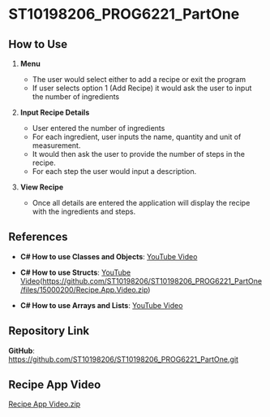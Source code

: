 # ST10198206_PROG6221_PartOne

## How to Use

1. **Menu**
   - The user would select either to add a recipe or exit the program
   - If user selects option 1 (Add Recipe) it would ask the user to input the number of ingredients

3. **Input Recipe Details**
    - User entered the number of ingredients 
    - For each ingredient, user inputs the name, quantity and unit of measurement.
    - It would then ask the user to provide the number of steps in the recipe.
    - For each step the user would input a description.

4. **View Recipe**
    - Once all details are entered the application will display the recipe with the ingredients and steps.

## References
- **C# How to use Classes and Objects**: [YouTube Video](https://www.youtube.com/watch?v=O8lc8MPxw64&list=PL4CCSwmU04Mh-1jjEBgpttAnZSA0bfhop&index=9)
- **C# How to use Structs**: [YouTube Video](https://youtu.be/rX_0qrHd8RM?si=pj59t04bvQLeuo7X)(https://github.com/ST10198206/ST10198206_PROG6221_PartOne/files/15000200/Recipe.App.Video.zip)

- **C# How to use Arrays and Lists**: [YouTube Video](https://youtu.be/cmdBpKEEPbY?si=eB5M4NP_NVL_c8sh)

## Repository Link
**GitHub**: https://github.com/ST10198206/ST10198206_PROG6221_PartOne.git

## Recipe App Video
[Recipe App Video.zip](https://github.com/ST10198206/ST10198206_PROG6221_PartOne/files/15000212/Recipe.App.Video.zip)


